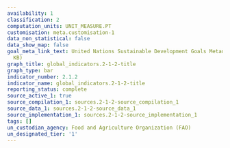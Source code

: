 ```yaml
---
availability: 1
classification: 2
computation_units: UNIT_MEASURE.PT
customisation: meta.customisation-1
data_non_statistical: false
data_show_map: false
goal_meta_link_text: United Nations Sustainable Development Goals Metadata (PDF 426
  KB)
graph_title: global_indicators.2-1-2-title
graph_type: bar
indicator_number: 2.1.2
indicator_name: global_indicators.2-1-2-title
reporting_status: complete
source_active_1: true
source_compilation_1: sources.2-1-2-source_compilation_1
source_data_1: sources.2-1-2-source_data_1
source_implementation_1: sources.2-1-2-source_implementation_1
tags: []
un_custodian_agency: Food and Agriculture Organization (FAO)
un_designated_tier: '1'
---
```


